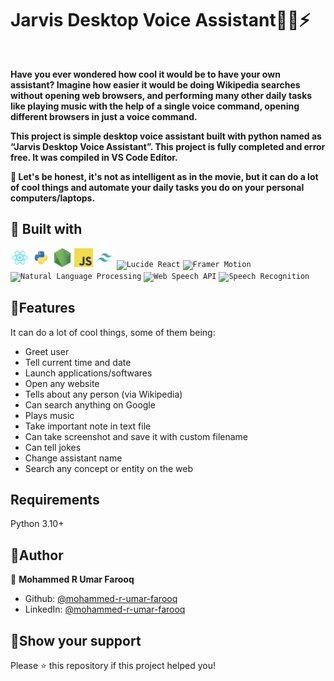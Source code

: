 # Jarvis Desktop Voice Assistant🦾🤖⚡

<img src="https://media1.tenor.com/m/McY9R4_xYOIAAAAC/iron-man-tony-stark.gif" alt="">

**Have you ever wondered how cool it would be to have your own assistant? Imagine how easier it would be doing Wikipedia searches without opening web browsers, and performing many other daily tasks like playing music with the help of a single voice command, opening different browsers in just a voice command.**

**This project is simple desktop voice assistant built with python named as “Jarvis Desktop Voice Assistant”. This project is fully completed and error free. It was compiled in VS Code Editor.**

**🔸 Let's be honest, it's not as intelligent as in the movie, but it can do a lot of cool things and automate your daily tasks you do on your personal computers/laptops.**

## 📌 Built with

<p align="left">
  <!-- React -->
  <code><img height="30" src="https://raw.githubusercontent.com/github/explore/main/topics/react/react.png" alt="React" /></code>
  <!-- Python -->
  <code><img height="30" src="https://raw.githubusercontent.com/github/explore/main/topics/python/python.png" alt="Python" /></code>
  <!-- Node.js -->
  <code><img height="30" src="https://raw.githubusercontent.com/github/explore/main/topics/nodejs/nodejs.png" alt="Node.js" /></code>
  <!-- JavaScript -->
  <code><img height="30" src="https://raw.githubusercontent.com/github/explore/main/topics/javascript/javascript.png" alt="JavaScript" /></code>
  <!-- Tailwind CSS -->
  <code><img height="30" src="https://raw.githubusercontent.com/github/explore/main/topics/tailwind/tailwind.png" alt="Tailwind CSS" /></code>
  <!-- Lucide React (custom icon or text since no official image available) -->
  <code><img height="30" src="https://img.jsdelivr.com/github.com/lucide-icons.png" alt="Lucide React" /></code>
  <!-- Framer Motion -->
  <code><img height="30" src="https://tsh.io/wp-content/uploads/fly-images/32664/framer-motion-logo-1-312x211.png" alt="Framer Motion" /></code>
  <!-- NLP -->
  <code><img height="30" src="https://r2.erweima.ai/imgcompressed/compressed_91bfa4c509a38c1749e7074fe3401cf9.webp" alt="Natural Language Processing" /></code>
  <!-- Web Speech API -->
  <code><img height="30" src="https://th.bing.com/th/id/OIP.qur2g2wb3Fc6uqu-CDa4bwHaHa?w=213&h=214&c=7&r=0&o=5&dpr=1.5&pid=1.7" alt="Web Speech API" /></code>
  <!-- Speech Recognition -->
  <code><img height="30" src="https://th.bing.com/th/id/OIP.3pgWO_fsin1bhVdkmBZ-zgHaHa?w=191&h=191&c=7&r=0&o=5&dpr=1.5&pid=1.7" alt="Speech Recognition" /></code>
</p>


## 📌Features

It can do a lot of cool things, some of them being:

- Greet user
- Tell current time and date
- Launch applications/softwares
- Open any website
- Tells about any person (via Wikipedia)
- Can search anything on Google
- Plays music
- Take important note in text file
- Can take screenshot and save it with custom filename
- Can tell jokes
- Change assistant name
- Search any concept or entity on the web



## Requirements

Python 3.10+

## 📌Author

👤 **Mohammed R Umar Farooq**

- Github: [@mohammed-r-umar-farooq](https://github.com/mr-umardev)
- LinkedIn: [@mohammed-r-umar-farooq](https://www.linkedin.com/in/mohammed-r-umar-farooq/)

## 📌Show your support

Please ⭐️ this repository if this project helped you!

